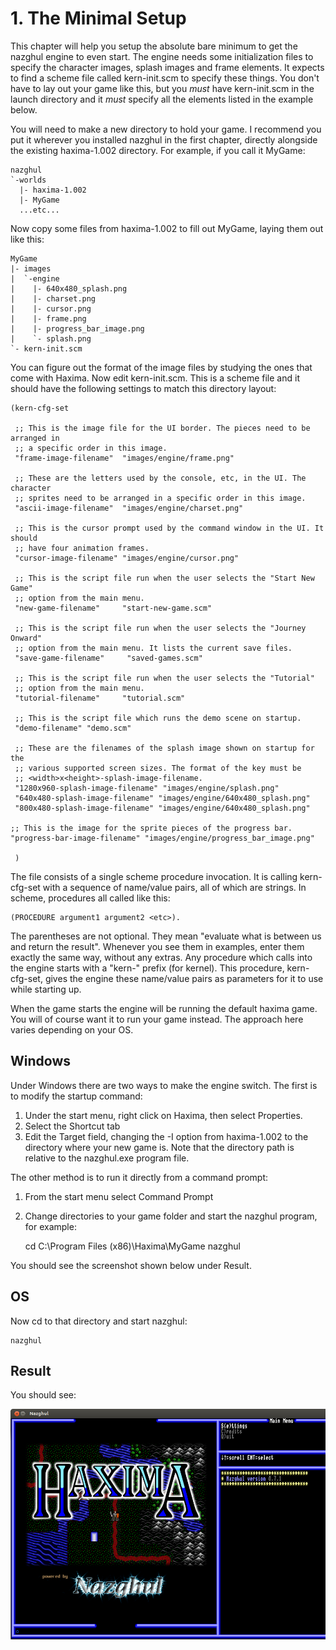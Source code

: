 # 1. The Minimal Setup

This chapter will help you setup the absolute bare minimum to get the nazghul
engine to even start. The engine needs some initialization files to specify the
character images, splash images and frame elements. It expects to find a scheme
file called kern-init.scm to specify these things. You don't have to lay out
your game like this, but you *must* have kern-init.scm in the launch directory
and it *must* specify all the elements listed in the example below.

You will need to make a new directory to hold your game. I recommend you put it
wherever you installed nazghul in the first chapter, directly alongside the
existing haxima-1.002 directory. For example, if you call it MyGame:

    nazghul
    `-worlds
      |- haxima-1.002
      |- MyGame
      ...etc...

Now copy some files from haxima-1.002 to fill out MyGame, laying them out like this:

    MyGame
    |- images
    |  `-engine
    |    |- 640x480_splash.png
    |    |- charset.png
    |    |- cursor.png
    |    |- frame.png
    |    |- progress_bar_image.png
    |    `- splash.png
    `- kern-init.scm

You can figure out the format of the image files by studying the ones that come
with Haxima. Now edit kern-init.scm. This is a scheme file and it should have
the following settings to match this directory layout:

    (kern-cfg-set 
    
     ;; This is the image file for the UI border. The pieces need to be arranged in
     ;; a specific order in this image.
     "frame-image-filename"  "images/engine/frame.png"
    
     ;; These are the letters used by the console, etc, in the UI. The character
     ;; sprites need to be arranged in a specific order in this image.
     "ascii-image-filename"  "images/engine/charset.png"
    
     ;; This is the cursor prompt used by the command window in the UI. It should
     ;; have four animation frames.
     "cursor-image-filename" "images/engine/cursor.png"
    
     ;; This is the script file run when the user selects the "Start New Game"
     ;; option from the main menu.
     "new-game-filename"     "start-new-game.scm"
    
     ;; This is the script file run when the user selects the "Journey Onward"
     ;; option from the main menu. It lists the current save files.
     "save-game-filename"     "saved-games.scm"
    
     ;; This is the script file run when the user selects the "Tutorial"
     ;; option from the main menu.
     "tutorial-filename"     "tutorial.scm"
    
     ;; This is the script file which runs the demo scene on startup.
     "demo-filename" "demo.scm"
    
     ;; These are the filenames of the splash image shown on startup for the
     ;; various supported screen sizes. The format of the key must be
     ;; <width>x<height>-splash-image-filename.
     "1280x960-splash-image-filename" "images/engine/splash.png"
     "640x480-splash-image-filename" "images/engine/640x480_splash.png"
     "800x480-splash-image-filename" "images/engine/640x480_splash.png"
    
    ;; This is the image for the sprite pieces of the progress bar.
    "progress-bar-image-filename" "images/engine/progress_bar_image.png"
    
     )

The file consists of a single scheme procedure invocation. It is calling
kern-cfg-set with a sequence of name/value pairs, all of which are strings. In
scheme, procedures all called like this:

    (PROCEDURE argument1 argument2 <etc>).

The parentheses are not optional. They mean "evaluate what is between us and
return the result". Whenever you see them in examples, enter them exactly the
same way, without any extras. Any procedure which calls into the engine starts
with a "kern-" prefix (for kernel). This procedure, kern-cfg-set, gives the
engine these name/value pairs as parameters for it to use while starting up.

When the game starts the engine will be running the default haxima game. You
will of course want it to run your game instead. The approach here varies
depending on your OS.

## Windows

Under Windows there are two ways to make the engine switch. The first is to
modify the startup command:

1. Under the start menu, right click on Haxima, then select Properties.
2. Select the Shortcut tab
3. Edit the Target field, changing the -I option from haxima-1.002 to the
   directory where your new game is. Note that the directory path is relative
   to the nazghul.exe program file.

The other method is to run it directly from a command prompt:

1. From the start menu select Command Prompt
2. Change directories to your game folder and start the nazghul program, for
   example:

   cd C:\Program Files (x86)\Haxima\MyGame
   nazghul

You should see the screenshot shown below under Result.

## OS


Now cd to that directory and start nazghul:

    nazghul

## Result

You should see:

![Screenshot of minimal setup](https://github.com/gmcnutt/haxima_game_makers_guide/blob/master/chapters/1/screenshots/minimal.png)

